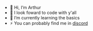 - 👋 Hi, I’m Arthur
- 👀 I look foward to code with y'all
- 🌱 I’m currently learning the basics
- ⚡ You can probably find me in [discord](https://discord.gg/FcDWQjfDTk)

<!---
ArthurResendeC/ArthurResendeC is a ✨ special ✨ repository because its `README.md` (this file) appears on your GitHub profile.
You can click the Preview link to take a look at your changes.
--->
